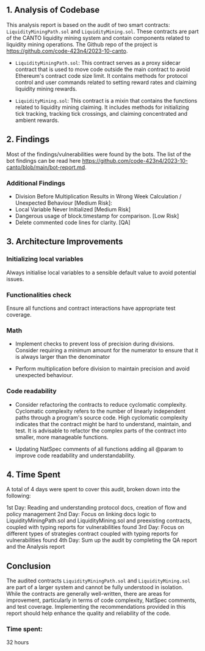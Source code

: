 ## 1. Analysis of Codebase 

This analysis report is based on the audit of two smart contracts: `LiquidityMiningPath.sol` and `LiquidityMining.sol`. These contracts are part of the CANTO liquidity mining system and contain components related to liquidity mining operations. The Github repo of the project is https://github.com/code-423n4/2023-10-canto.

- `LiquidityMiningPath.sol`: This contract serves as a proxy sidecar contract that is used to move code outside the main contract to avoid Ethereum's contract code size limit. It contains methods for protocol control and user commands related to setting reward rates and claiming liquidity mining rewards.

- `LiquidityMining.sol`: This contract is a mixin that contains the functions related to liquidity mining claiming. It includes methods for initializing tick tracking, tracking tick crossings, and claiming concentrated and ambient rewards.

## 2. Findings
Most of the findings/vulnerabilities were found by the bots. The list of the bot findings can be read here https://github.com/code-423n4/2023-10-canto/blob/main/bot-report.md.

### Additional Findings
- Division Before Multiplication Results in Wrong Week Calculation / Unexpected Behaviour [Medium Risk]: 
- Local Variable Never Initialized [Medium Risk]
- Dangerous usage of block.timestamp for comparison. [Low Risk]
- Delete commented code lines for clarity. [QA]

## 3. Architecture Improvements

### Initializing local variables
Always initialise local variables to a sensible default value to avoid potential issues.

### Functionalities check
Ensure all functions and contract interactions have appropriate test coverage.

### Math
- Implement checks to prevent loss of precision during divisions. Consider requiring a minimum amount for the numerator to ensure that it is always larger than the denominator

- Perform multiplication before division to maintain precision and avoid unexpected behaviour.

### Code readability
- Consider refactoring the contracts to reduce cyclomatic complexity. Cyclomatic complexity refers to the number of linearly independent paths through a program's source code. High cyclomatic complexity indicates that the contract might be hard to understand, maintain, and test. It is advisable to refactor the complex parts of the contract into smaller, more manageable functions. 

- Updating NatSpec comments of all functions adding all @param to improve code readability and understandability.

## 4. Time Spent
A total of 4 days were spent to cover this audit, broken down into the following:

1st Day: Reading and understanding protocol docs, creation of flow and policy management
2nd Day: Focus on linking docs logic to LiquidityMiningPath.sol and LiquidityMining.sol and preexisting contracts, coupled with typing reports for vulnerabilities found
3rd Day: Focus on different types of strategies contract coupled with typing reports for vulnerabilities found
4th Day: Sum up the audit by completing the QA report and the Analysis report

## Conclusion

The audited contracts `LiquidityMiningPath.sol` and `LiquidityMining.sol` are part of a larger system and cannot be fully understood in isolation. While the contracts are generally well-written, there are areas for improvement, particularly in terms of code complexity, NatSpec comments, and test coverage. Implementing the recommendations provided in this report should help enhance the quality and reliability of the code.




### Time spent:
32 hours